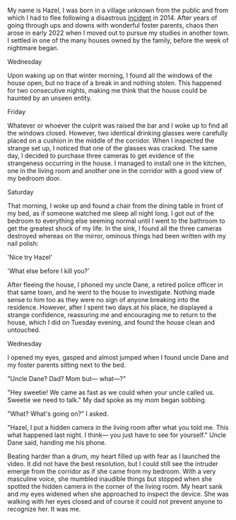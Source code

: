 My name is Hazel, I was born in a village unknown from the public and from which I had to flee following a disastrous [incident](https://www.reddit.com/r/nosleep/comments/11ptc1y/every_year_in_my_village_there_is_a_time_during/) in 2014. After years of going through ups and downs with wonderful foster parents, chaos then arose in early 2022 when I moved out to pursue my studies in another town. I settled in one of the many houses owned by the family, before the week of nightmare began.

Wednesday

Upon waking up on that winter morning, I found all the windows of the house open, but no trace of a break in and nothing stolen. This happened for two consecutive nights, making me think that the house could be haunted by an unseen entity.

Friday

Whatever or whoever the culprit was raised the bar and I woke up to find all the windows closed. However, two identical drinking glasses were carefully placed on a cushion in the middle of the corridor. When I inspected the strange set up, I noticed that one of the glasses was cracked. The same day, I decided to purchase three cameras to get evidence of the strangeness occurring in the house. I managed to install one in the kitchen, one in the living room and another one in the corridor with a good view of my bedroom door.

Saturday

That morning, I woke up and found a chair from the dining table in front of my bed, as if someone watched me sleep all night long. I got out of the bedroom to everything else seeming normal until I went to the bathroom to get the greatest shock of my life. In the sink, I found all the three cameras destroyed whereas on the mirror, ominous things had been written with my nail polish:

'Nice try Hazel'

'What else before I kill you?'

After fleeing the house, I phoned my uncle Dane, a retired police officer in that same town, and he went to the house to investigate. Nothing made sense to him too as they were no sign of anyone breaking into the residence. However, after I spent two days at his place, he displayed a strange confidence, reassuring me and encouraging me to return to the house, which I did on Tuesday evening, and found the house clean and untouched.

Wednesday

I opened my eyes, gasped and almost jumped when I found uncle Dane and my foster parents sitting next to the bed.

"Uncle Dane? Dad? Mom but— what—?"

"Hey sweetie! We came as fast as we could when your uncle called us. Sweetie we need to talk." My dad spoke as my mom began sobbing.

"What? What's going on?" I asked.

"Hazel, I put a hidden camera in the living room after what you told me. This what happened last night. I think— you just have to see for yourself." Uncle Dane said, handing me his phone.

Beating harder than a drum, my heart filled up with fear as I launched the video. It did not have the best resolution, but I could still see the intruder emerge from the corridor as if she came from my bedroom. With a very masculine voice, she mumbled inaudible things but stopped when she spotted the hidden camera in the corner of the living room. My heart sank and my eyes widened when she approached to inspect the device. She was walking with her eyes closed and of course it could not prevent anyone to recognize her. It was me.